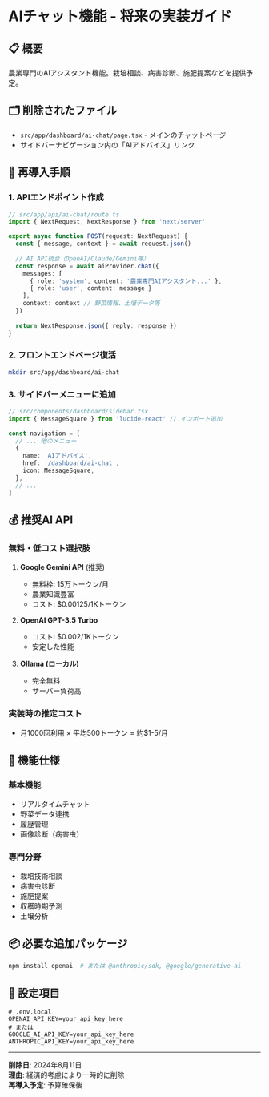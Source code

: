 # AIチャット機能 - 将来の実装ガイド

## 📋 概要
農業専門のAIアシスタント機能。栽培相談、病害診断、施肥提案などを提供予定。

## 🗂️ 削除されたファイル
- `src/app/dashboard/ai-chat/page.tsx` - メインのチャットページ
- サイドバーナビゲーション内の「AIアドバイス」リンク

## 🔄 再導入手順

### 1. APIエンドポイント作成
```typescript
// src/app/api/ai-chat/route.ts
import { NextRequest, NextResponse } from 'next/server'

export async function POST(request: NextRequest) {
  const { message, context } = await request.json()
  
  // AI API統合（OpenAI/Claude/Gemini等）
  const response = await aiProvider.chat({
    messages: [
      { role: 'system', content: '農業専門AIアシスタント...' },
      { role: 'user', content: message }
    ],
    context: context // 野菜情報、土壌データ等
  })
  
  return NextResponse.json({ reply: response })
}
```

### 2. フロントエンドページ復活
```bash
mkdir src/app/dashboard/ai-chat
```

### 3. サイドバーメニューに追加
```typescript
// src/components/dashboard/sidebar.tsx
import { MessageSquare } from 'lucide-react' // インポート追加

const navigation = [
  // ... 他のメニュー
  {
    name: 'AIアドバイス',
    href: '/dashboard/ai-chat',
    icon: MessageSquare,
  },
  // ...
]
```

## 💰 推奨AI API

### 無料・低コスト選択肢
1. **Google Gemini API** (推奨)
   - 無料枠: 15万トークン/月
   - 農業知識豊富
   - コスト: $0.00125/1Kトークン

2. **OpenAI GPT-3.5 Turbo**
   - コスト: $0.002/1Kトークン
   - 安定した性能

3. **Ollama (ローカル)**
   - 完全無料
   - サーバー負荷高

### 実装時の推定コスト
- 月1000回利用 × 平均500トークン = 約$1-5/月

## 🌱 機能仕様

### 基本機能
- リアルタイムチャット
- 野菜データ連携
- 履歴管理
- 画像診断（病害虫）

### 専門分野
- 栽培技術相談
- 病害虫診断
- 施肥提案
- 収穫時期予測
- 土壌分析

## 📦 必要な追加パッケージ
```bash
npm install openai  # または @anthropic/sdk, @google/generative-ai
```

## 🔧 設定項目
```env
# .env.local
OPENAI_API_KEY=your_api_key_here
# または
GOOGLE_AI_API_KEY=your_api_key_here
ANTHROPIC_API_KEY=your_api_key_here
```

---
**削除日**: 2024年8月11日  
**理由**: 経済的考慮により一時的に削除  
**再導入予定**: 予算確保後